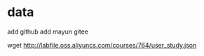# data
add github
add mayun gitee

wget http://labfile.oss.aliyuncs.com/courses/764/user_study.json
